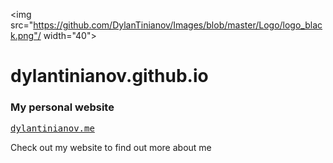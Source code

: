 <img src="https://github.com/DylanTinianov/Images/blob/master/Logo/logo_black.png"/ width="40">
# dylantinianov.github.io
### My personal website
<a href = http://dylantinianov.me target="_blank"/>  
<pre>dylantinianov.me</pre>
</a>

Check out my website to find out more about me
